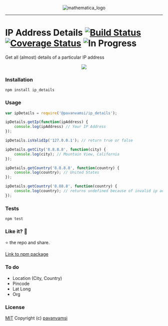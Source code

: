 <p align="center"><img src="https://image.ibb.co/dQ9oCb/mathematica_logo.png" alt="mathematica_logo" border="0"></p>
<hr></hr>

IP Address Details [![Build Status](https://travis-ci.org/pavanvamsi3/ip_details.svg?branch=master)](https://travis-ci.org/pavanvamsi3/ip_details) [![Coverage Status](https://coveralls.io/repos/github/pavanvamsi3/ip_details/badge.svg?branch=master)](https://coveralls.io/github/pavanvamsi3/ip_details?branch=master) ![In Progress](https://img.shields.io/badge/in--progress-1-yellowgreen.svg)
========
Get all (almost) details of a particular IP address

<p align="center">
<img src="https://ci4.googleusercontent.com/proxy/yOBwdsWDo0FpfFEnDYizoCdEz2CEPU-sncAOd5UA0uToNEUCckLQTz8qVF4G7cr6iDP4EDvssWmF-8c5cQyiu0iXgczQFBYmQ0q89G7Vj5c_X8fHv8EzmVAuY4FC1r_fCkBvCpRwu32wQMJmm_kHAHW_bLzvXCOBFa2DQds=s0-d-e1-ft#https://gallery.mailchimp.com/65bd5a1857b73643aad556093/images/1f3a8645-c856-4427-acc7-bd1df9833c87.gif">
</p>

### Installation

  `npm install ip_details`

### Usage
```javascript
var ipDetails = require('@pavanvamsi/ip_details');

ipDetails.getIp(function(ipAddress) {
    console.log(ipAddress) // Your IP Address
});

ipDetails.isValidIp('127.0.0.1'); // return true or false

ipDetails.getCity('8.8.8.8', function(city) {
    console.log(city); // Mountain View, California
});

ipDetails.getCountry('8.8.8.8', function(country) {
    console.log(country); // United States
});

ipDetails.getCountry('8.88.8', function(country) {
    console.log(country); // returns undefined because of invalid ip address
});

```

### Tests

`npm test`

### Like it? :see_no_evil:

:star: the repo and share.

 [Link to npm package](https://www.npmjs.com/package/ip_details)

### To do

- Location (City, Country)
- Pincode
- Lat Long
- Org

### License

[MIT](https://github.com/pavanvamsi3/ip_details/blob/master/LICENSE) Copyright (c) [pavanvamsi](https://twitter.com/pavanvamsi)

